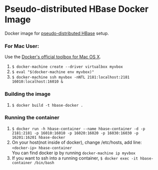 # Pseudo-distributed HBase Docker Image
Docker image for [pseudo-distributed HBase](http://hbase.apache.org/book.html#quickstart_pseudo) setup.

### For Mac User:
Use the [Docker's official toolbox for Mac OS X](https://docs.docker.com/mac/).

1. `$ docker-machine create --driver virtualbox myvbox`
1. `$ eval "$(docker-machine env myvbox)"`
1. `$ docker-machine ssh myvbox -nNTL 2181:localhost:2181 16010:localhost:16010 &`

### Building the image
1. `$ docker build -t hbase-docker .`

### Running the container
1. `$ docker run -h hbase-container --name hbase-container -d -p 2181:2181 -p 16010:16010 -p 16020:16020 -p 16030:16030 -p 16201:16201 hbase-docker`
1. On your host(not inside of docker), change /etc/hosts, add line:  
  `<docker-ip> hbase-container`  
  You can find docker ip by running `docker-machine ip myvbox`
1. If you want to ssh into a running container,
  `$ docker exec -it hbase-container /bin/bash`

